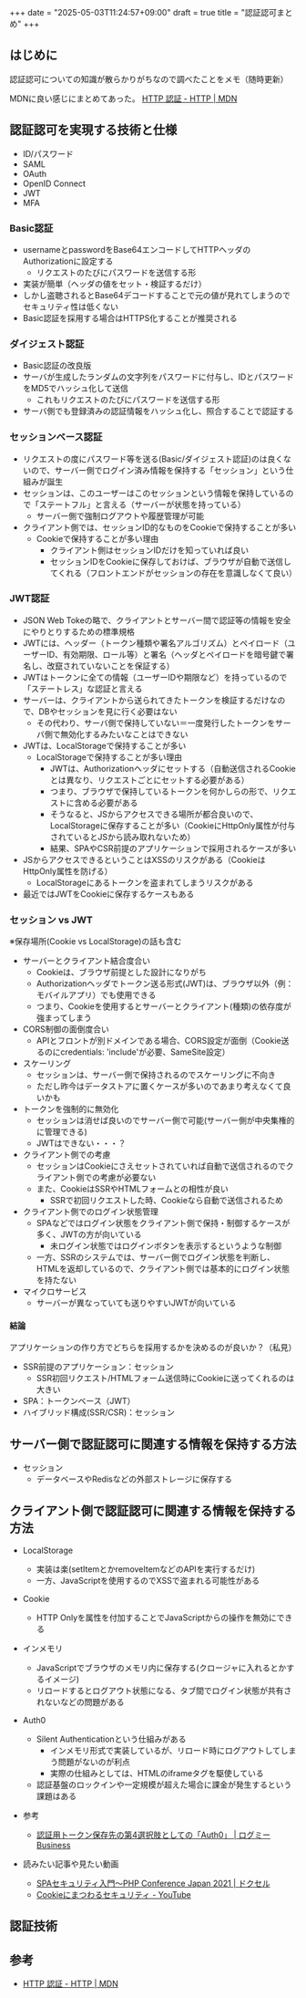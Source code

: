 +++
date = "2025-05-03T11:24:57+09:00"
draft = true
title = "認証認可まとめ"
+++


## はじめに

認証認可についての知識が散らかりがちなので調べたことをメモ（随時更新）

MDNに良い感じにまとめてあった。
[HTTP 認証 - HTTP | MDN](https://developer.mozilla.org/ja/docs/Web/HTTP/Authentication)

## 認証認可を実現する技術と仕様

- ID/パスワード
- SAML
- OAuth
- OpenID Connect
- JWT
- MFA

### Basic認証

- usernameとpasswordをBase64エンコードしてHTTPヘッダのAuthorizationに設定する
  - リクエストのたびにパスワードを送信する形
- 実装が簡単（ヘッダの値をセット・検証するだけ）
- しかし盗聴されるとBase64デコードすることで元の値が見れてしまうのでセキュリティ性は低くない
- Basic認証を採用する場合はHTTPS化することが推奨される

### ダイジェスト認証

- Basic認証の改良版
- サーバが生成したランダムの文字列をパスワードに付与し、IDとパスワードをMD5でハッシュ化して送信
  - これもリクエストのたびにパスワードを送信する形
- サーバ側でも登録済みの認証情報をハッシュ化し、照合することで認証する

### セッションベース認証

- リクエストの度にパスワード等を送る(Basic/ダイジェスト認証)のは良くないので、サーバー側でログイン済み情報を保持する「セッション」という仕組みが誕生
- セッションは、このユーザーはこのセッションという情報を保持しているので「ステートフル」と言える（サーバーが状態を持っている）
  - サーバー側で強制ログアウトや履歴管理が可能
- クライアント側では、セッションID的なものをCookieで保持することが多い
  - Cookieで保持することが多い理由
    - クライアント側はセッションIDだけを知っていれば良い
    - セッションIDをCookieに保存しておけば、ブラウザが自動で送信してくれる（フロントエンドがセッションの存在を意識しなくて良い）

### JWT認証

- JSON Web Tokeの略で、クライアントとサーバー間で認証等の情報を安全にやりとりするための標準規格
- JWTには、ヘッダー（トークン種類や署名アルゴリズム）とペイロード（ユーザーID、有効期限、ロール等）と署名（ヘッダとペイロードを暗号鍵で署名し、改竄されていないことを保証する）
- JWTはトークンに全ての情報（ユーザーIDや期限など）を持っているので「ステートレス」な認証と言える
- サーバーは、クライアントから送られてきたトークンを検証するだけなので、DBやセッションを見に行く必要はない
  - その代わり、サーバ側で保持していない＝一度発行したトークンをサーバ側で無効化するみたいなことはできない
- JWTは、LocalStorageで保持することが多い
  - LocalStorageで保持することが多い理由
    - JWTは、Authorizationヘッダにセットする（自動送信されるCookieとは異なり、リクエストごとにセットする必要がある）
    - つまり、ブラウザで保持しているトークンを何かしらの形で、リクエストに含める必要がある
    - そうなると、JSからアクセスできる場所が都合良いので、LocalStorageに保存することが多い（CookieにHttpOnly属性が付与されているとJSから読み取れないため）
    - 結果、SPAやCSR前提のアプリケーションで採用されるケースが多い
- JSからアクセスできるということはXSSのリスクがある（CookieはHttpOnly属性を防げる）
  - LocalStorageにあるトークンを盗まれてしまうリスクがある
- 最近ではJWTをCookieに保存するケースもある

### セッション vs JWT

※保存場所(Cookie vs LocalStorage)の話も含む

- サーバーとクライアント結合度合い
  - Cookieは、ブラウザ前提とした設計になりがち
  - Authorizationヘッダでトークン送る形式(JWT)は、ブラウザ以外（例：モバイルアプリ）でも使用できる
  - つまり、Cookieを使用するとサーバーとクライアント(種類)の依存度が強まってしまう
- CORS制御の面倒度合い
  - APIとフロントが別ドメインである場合、CORS設定が面倒（Cookie送るのにcredentials: 'include'が必要、SameSite設定）
- スケーリング
  - セッションは、サーバー側で保持されるのでスケーリングに不向き
  - ただし昨今はデータストアに置くケースが多いのであまり考えなくて良いかも
- トークンを強制的に無効化
  - セッションは消せば良いのでサーバー側で可能(サーバー側が中央集権的に管理できる)
  - JWTはできない・・・？
- クライアント側での考慮
  - セッションはCookieにさえセットされていれば自動で送信されるのでクライアント側での考慮が必要ない
  - また、CookieはSSRやHTMLフォームとの相性が良い
    - SSRで初回リクエストした時、Cookieなら自動で送信されるため
- クライアント側でのログイン状態管理
  - SPAなどではログイン状態をクライアント側で保持・制御するケースが多く、JWTの方が向いている
    - 未ログイン状態ではログインボタンを表示するというような制御
  - 一方、SSRのシステムでは、サーバー側でログイン状態を判断し、HTMLを返却しているので、クライアント側では基本的にログイン状態を持たない
- マイクロサービス
  - サーバーが異なっていても送りやすいJWTが向いている

#### 結論

アプリケーションの作り方でどちらを採用するかを決めるのが良いか？（私見）

- SSR前提のアプリケーション：セッション
  - SSR初回リクエスト/HTMLフォーム送信時にCookieに送ってくれるのは大きい
- SPA：トークンベース（JWT）
- ハイブリッド構成(SSR/CSR)：セッション

## サーバー側で認証認可に関連する情報を保持する方法

- セッション
  - データベースやRedisなどの外部ストレージに保存する

## クライアント側で認証認可に関連する情報を保持する方法

- LocalStorage
  - 実装は楽(setItemとかremoveItemなどのAPIを実行するだけ)
  - 一方、JavaScriptを使用するのでXSSで盗まれる可能性がある
- Cookie
  - HTTP Onlyを属性を付加することでJavaScriptからの操作を無効にできる
- インメモリ
  - JavaScriptでブラウザのメモリ内に保存する(クロージャに入れるとかするイメージ)
  - リロードするとログアウト状態になる、タブ間でログイン状態が共有されないなどの問題がある
- Auth0
  - Silent Authenticationという仕組みがある
    - インメモリ形式で実装しているが、リロード時にログアウトしてしまう問題がないのが利点
    - 実際の仕組みとしては、HTMLのiframeタグを駆使している
  - 認証基盤のロックインや一定規模が超えた場合に課金が発生するという課題はある
- 参考
  - [認証用トークン保存先の第4選択肢としての「Auth0」 | ログミーBusiness](https://logmi.jp/main/technology/324349)

- 読みたい記事や見たい動画
  - [SPAセキュリティ入門～PHP Conference Japan 2021 | ドクセル](https://www.docswell.com/s/ockeghem/ZM6VNK-phpconf2021-spa-security)
  - [Cookieにまつわるセキュリティ - YouTube](https://www.youtube.com/playlist?list=PLWiFLcGkQgLx8lbno3zZEinqu5C19hwET)

## 認証技術

### 

## 参考

- [HTTP 認証 - HTTP | MDN](https://developer.mozilla.org/ja/docs/Web/HTTP/Authentication)
